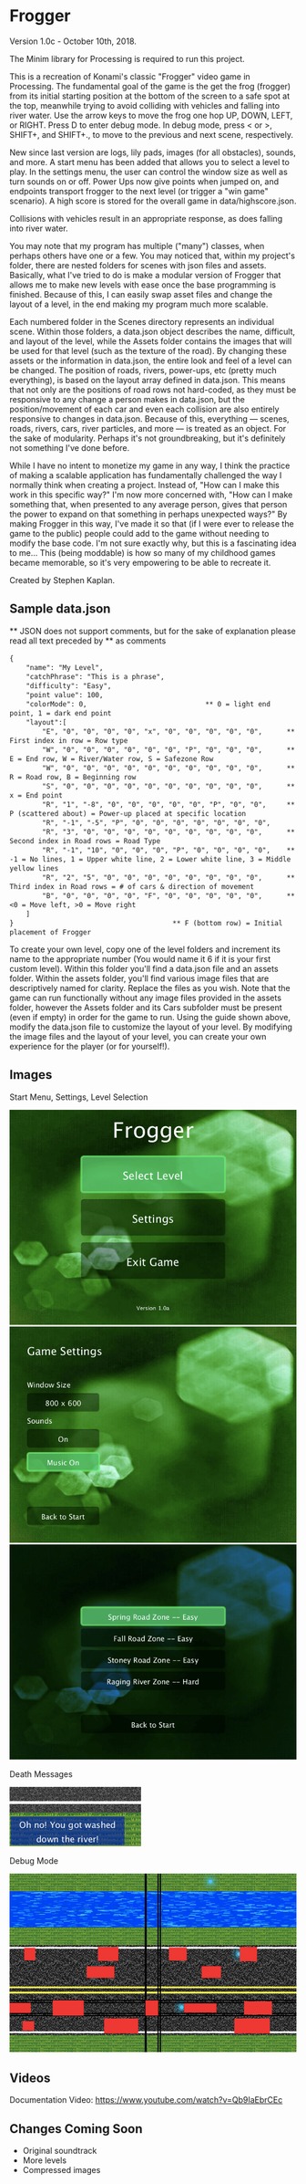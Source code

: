 # Frogger

Version 1.0c - October 10th, 2018.

The Minim library for Processing is required to run this project.

This is a recreation of Konami's classic "Frogger" video game in Processing. The fundamental goal of the game is the get the frog (frogger) from its initial starting position at the bottom of the screen to a safe spot at the top, meanwhile trying to avoid colliding with vehicles and falling into river water. Use the arrow keys to move the frog one hop UP, DOWN, LEFT, or RIGHT. Press D to enter debug mode. In debug mode, press < or >, SHIFT+, and SHIFT+., to move to the previous and next scene, respectively.

New since last version are logs, lily pads, images (for all obstacles), sounds, and more. A start menu has been added that allows you to select a level to play. In the settings menu, the user can control the window size as well as turn sounds on or off. Power Ups now give points when jumped on, and endpoints transport frogger to the next level (or trigger a "win game" scenario). A high score is stored for the overall game in data/highscore.json.

Collisions with vehicles result in an appropriate response, as does falling into river water.

You may note that my program has multiple ("many") classes, when perhaps others have one or a few. You may noticed that, within my project's folder, there are nested folders for scenes with json files and assets. Basically, what I've tried to do is make a modular version of Frogger that allows me to make new levels with ease once the base programming is finished. Because of this, I can easily swap asset files and change the layout of a level, in the end making my program much more scalable.

Each numbered folder in the Scenes directory represents an individual scene. Within those folders, a data.json object describes the name, difficult, and layout of the level, while the Assets folder contains the images that will be used for that level (such as the texture of the road). By changing these assets or the information in data.json, the entire look and feel of a level can be changed. The position of roads, rivers, power-ups, etc (pretty much everything), is based on the layout array defined in data.json. This means that not only are the positions of road rows not hard-coded, as they must be responsive to any change a person makes in data.json, but the position/movement of each car and even each collision are also entirely responsive to changes in data.json. Because of this, everything –– scenes, roads, rivers, cars, river particles, and more –– is treated as an object. For the sake of modularity. Perhaps it's not groundbreaking, but it's definitely not something I've done before.

While I have no intent to monetize my game in any way, I think the practice of making a scalable application has fundamentally challenged the way I normally think when creating a project. Instead of, "How can I make this work in this specific way?" I'm now more concerned with, "How can I make something that, when presented to any average person, gives that person the power to expand on that something in perhaps unexpected ways?" By making Frogger in this way, I've made it so that (if I were ever to release the game to the public) people could add to the game without needing to modify the base code. I'm not sure exactly why, but this is a fascinating idea to me... This (being moddable) is how so many of my childhood games became memorable, so it's very empowering to be able to recreate it.


Created by Stephen Kaplan.

## Sample data.json
** JSON does not support comments, but for the sake of explanation please read all text preceded by ** as comments
```
{
	"name": "My Level",
  	"catchPhrase": "This is a phrase",
	"difficulty": "Easy",
	"point value": 100,
  	"colorMode": 0, 							** 0 = light end point, 1 = dark end point
	"layout":[
		"E", "0", "0", "0", "0", "x", "0", "0", "0", "0", "0",		** First index in row = Row type
		"W", "0", "0", "0", "0", "0", "0", "P", "0", "0", "0",		** E = End row, W = River/Water row, S = Safezone Row
		"W", "0", "0", "0", "0", "0", "0", "0", "0", "0", "0",		** R = Road row, B = Beginning row
		"S", "0", "0", "0", "0", "0", "0", "0", "0", "0", "0",		** x = End point
		"R", "1", "-8", "0", "0", "0", "0", "0", "P", "0", "0",		** P (scattered about) = Power-up placed at specific location
		"R", "-1", "-5", "P", "0", "0", "0", "0", "0", "0", "0",
		"R", "3", "0", "0", "0", "0", "0", "0", "0", "0", "0",		** Second index in Road rows = Road Type
		"R", "-1", "10", "0", "0", "0", "P", "0", "0", "0", "0",	** -1 = No lines, 1 = Upper white line, 2 = Lower white line, 3 = Middle yellow lines
		"R", "2", "5", "0", "0", "0", "0", "0", "0", "0", "0",		** Third index in Road rows = # of cars & direction of movement
		"B", "0", "0", "0", "0", "F", "0", "0", "0", "0", "0",		** <0 = Move left, >0 = Move right
	]
}										** F (bottom row) = Initial placement of Frogger
```
To create your own level, copy one of the level folders and increment its name to the appropriate number (You would name it 6 if it is your first custom level). Within this folder you'll find a data.json file and an assets folder. Within the assets folder, you'll find various image files that are descriptively named for clarity. Replace the files as you wish. Note that the game can run functionally without any image files provided in the assets folder, however the Assets folder and its Cars subfolder must be present (even if empty) in order for the game to run. Using the guide shown above, modify the data.json file to customize the layout of your level. By modifying the image files and the layout of your level, you can create your own experience for the player (or for yourself!).

## Images
Start Menu, Settings, Level Selection

![Image of Start Menu](./Screenshots/StartMenu.png)
![Image of Settings Menu](./Screenshots/SettingsMenu.png)
![Image of Level Selection](./Screenshots/LevelSelection.png)

Death Messages

![Image of death message that occurs when frog is washed down the river](./Screenshots/RiverDeathNotification.png)

Debug Mode

![Image of Collision in Debug Mode](./Screenshots/DebugCollision.png)

## Videos

Documentation Video: https://www.youtube.com/watch?v=Qb9IaEbrCEc

## Changes Coming Soon
- Original soundtrack
- More levels
- Compressed images
